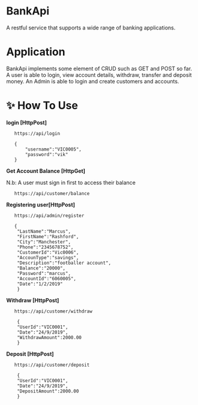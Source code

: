 ﻿# BankApi
A restful service that supports a wide range of banking applications.

# Application
BankApi implements some element of CRUD such as GET and POST so far. A user is able to login, view account details, withdraw, transfer and deposit money.
An Admin is able to login and create customers and accounts.

# ✨ How To Use
   **login [HttpPost]**
   
	   https://api/login

	   {
	   	   "username":"VIC0005",
		   "password":"vik"
	   }

   **Get Account Balance [HttpGet]**
   
   N.b: A user must sign in first to access their balance

	   https://api/customer/balance

   **Registering user[HttpPost]**
      
	   https://api/admin/register

	   {
		"LastName":"Marcus",
		"FirstName":"Rashford",
		"City":"Manchester",
		"Phone":"2345678752",
		"CustomerId":"Vic0006",
		"AccounType":"savings",
		"Description":"footballer account",
		"Balance":"20000",
		"Password":"marcus",
		"AccountId":"6060005",
		"Date":"1/2/2019"
		}


   **Withdraw [HttpPost]**
   
	   https://api/customer/withdraw

	    {
		"UserId":"VIC0001",
		"Date":"24/9/2019",
		"WithdrawAmount":2000.00
        }


   **Deposit [HttpPost]**
   
	   https://api/customer/deposit

	    {
		"UserId":"VIC0001",
		"Date":"24/9/2019",
		"DepositAmount":2000.00
        }